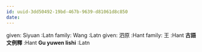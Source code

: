 ```yaml
---
id: uuid-3dd50492-19bd-467b-9639-d81061d8c850
date: 
---
```


given: Siyuan :Latn
family: Wang :Latn
given: 泗原 :Hant
family: 王 :Hant
**古語文例釋** :Hant
**Gu yuwen lishi** :Latn